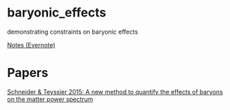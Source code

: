 # baryonic_effects
demonstrating constraints on baryonic effects

[Notes (Evernote)](https://www.evernote.com/client/web?_sourcePage=1UDxHgj_uqziMUD9T65RG_YvRLZ-1eYO3fqfqRu0fynRL_1nukNa4gH1t86pc1SP&__fp=7tP3B-Fgq_I3yWPvuidLz-TPR6I9Jhx8&hpts=1560792170506&showSwitchService=true&usernameImmutable=false&rememberMe=true&login=&login=Sign+in&login=true&hptsh=V%2F6R%2FT%2FKU%2FE9tCkKOKIFWo3R084%3D#?an=true&n=b511bc64-b555-4c4f-a935-7647507ba7b2&s=s316&)

# Papers
[Schneider & Teyssier 2015: A new method to quantify the effects of baryons on the matter power spectrum](https://ui.adsabs.harvard.edu/abs/2015JCAP...12..049S/abstract)
